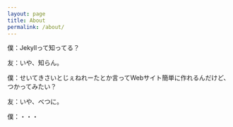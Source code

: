 ```yaml
---
layout: page
title: About
permalink: /about/
---
```


僕：Jekyllって知ってる？

友：いや、知らん。

僕：せいてきさいとじぇねれーたとか言ってWebサイト簡単に作れるんだけど、つかってみたい？

友：いや、べつに。

僕：・・・

